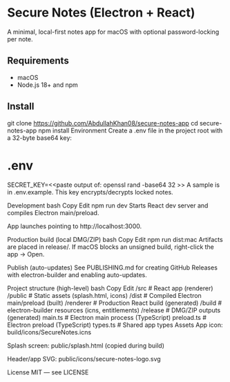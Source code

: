 # Secure Notes (Electron + React)

A minimal, local-first notes app for macOS with optional password-locking per note.

## Requirements

- macOS
- Node.js 18+ and npm

## Install

git clone <https://github.com/AbdullahKhan08/secure-notes-app>
cd secure-notes-app
npm install
Environment
Create a .env file in the project root with a 32-byte base64 key:

# .env

SECRET_KEY=<<paste output of: openssl rand -base64 32 >>
A sample is in .env.example. This key encrypts/decrypts locked notes.

Development
bash
Copy
Edit
npm run dev
Starts React dev server and compiles Electron main/preload.

App launches pointing to http://localhost:3000.

Production build (local DMG/ZIP)
bash
Copy
Edit
npm run dist:mac
Artifacts are placed in release/.
If macOS blocks an unsigned build, right-click the app → Open.

Publish (auto-updates)
See PUBLISHING.md for creating GitHub Releases with electron-builder and enabling auto-updates.

Project structure (high-level)
bash
Copy
Edit
/src # React app (renderer)
/public # Static assets (splash.html, icons)
/dist # Compiled Electron main/preload (built)
/renderer # Production React build (generated)
/build # electron-builder resources (icns, entitlements)
/release # DMG/ZIP outputs (generated)
main.ts # Electron main process (TypeScript)
preload.ts # Electron preload (TypeScript)
types.ts # Shared app types
Assets
App icon: build/icons/SecureNotes.icns

Splash screen: public/splash.html (copied during build)

Header/app SVG: public/icons/secure-notes-logo.svg

License
MIT — see LICENSE
